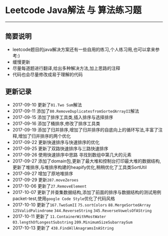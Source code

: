 # Leetcode Java解法 与 算法练习题
----
## 简要说明 
- leetcode题目的java解决方案还有一些自用的练习,个人练习用,也可以拿来参考:)
- 缓慢更新
- 尽量每道题进行翻译,给出多种解决方法,加上思路的注释
- 代码也会尽量修改成易于理解的代码
## 更新记录
- 2017-09-10 更新了`01.Two Sum`解法
- 2017-09-11 添加了`80.RemoveDuplicatesfromSortedArrayII`解法
- 2017-09-15 添加了排序工具类,插入排序与选择排序
- 2017-09-16 添加了桶排序,修改了排序工具类
- 2017-09-19 添加了归并排序,增加了归并排序的自底向上的循环写法,丰富了注释,增加了归并排序的两个优化
- 2017-09-22 更新快速排序与快速排序的优化
- 2017-09-25 更新了双路快速排序与三路快速排序
- 2017-09-26 使用快速排序中思路 寻找到数组中第几大的元素
- 2017-09-27 添加了domain包,更新了最大堆和控制台打印最大堆的数据结构,更新了堆排序,与堆排序构建的heapify优化,稍稍优化了工具类SortUtil
- 2017-09-27 增加了原地堆排序
- 2017-09-29 更新`287.moveZeroes`
- 2017-10-06 更新了`27.RemoveElement`
- 2017-10-07 更新了并查集数据结构,添加了前面的排序与数据结构的测试用例packet-test,使用`google Code Style`优化了代码风格 
- 2017-10-10 更新了`167.TwoSumII`  `75.sortColors`  `88.MergeSortedArray`  `125ValidPalindrome`  `344.ReverseString`  `345.ReverseVowelsOfAString`
- 2017-10-11 更新了 `11.ContainerWithMostWater` `03.lengthOfLongestSubstring` `209.MinimumSizeSubarraySum`
- 2017-10-13 更新了 `438.FindAllAnagramsInAString`